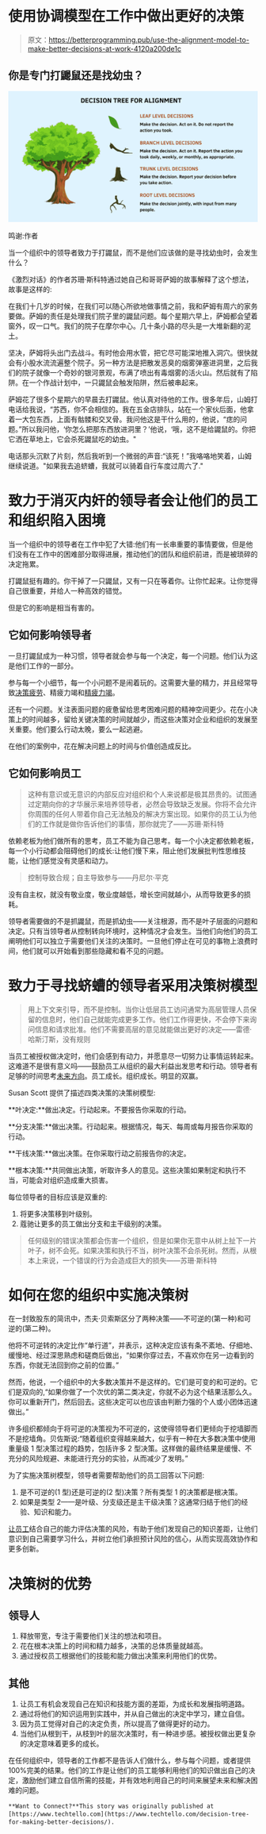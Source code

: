 # 使用协调模型在工作中做出更好的决策

> 原文：<https://betterprogramming.pub/use-the-alignment-model-to-make-better-decisions-at-work-4120a200de1c>

## 你是专门打鼹鼠还是找幼虫？

![](img/cafe41aa0000a873d98706a67b9fd08e.png)

鸣谢:作者

当一个组织中的领导者致力于打鼹鼠，而不是他们应该做的是寻找幼虫时，会发生什么？

《激烈对话》的作者苏珊·斯科特通过她自己和哥哥萨姆的故事解释了这个想法，故事是这样的:

在我们十几岁的时候，在我们可以随心所欲地做事情之前，我和萨姆有周六的家务要做。萨姆的责任是处理我们院子里的鼹鼠问题。每个星期六早上，萨姆都会望着窗外，叹一口气。我们的院子在摩尔中心。几十条小路的尽头是一大堆新翻的泥土。

坚决，萨姆将头出门去战斗。有时他会用水管，把它尽可能深地推入洞穴。很快就会有小股水流流遍整个院子。另一种方法是把散发恶臭的烟雾弹塞进洞里，之后我们的院子就像一个奇妙的银河景观，布满了喷出有毒烟雾的活火山。然后就有了陷阱。在一个作战计划中，一只鼹鼠会触发陷阱，然后被串起来。

萨姆花了很多个星期六的早晨去打鼹鼠。他认真对待他的工作。很多年后，山姆打电话给我说，“苏西，你不会相信的。我在五金店排队，站在一个家伙后面，他拿着一大包东西，上面有骷髅和交叉骨。我问他这是干什么用的，他说，“痣的问题。”所以我问他，‘你怎么把那东西放进洞里？’他说，‘哦，这不是给鼹鼠的。你把它洒在草地上，它会杀死鼹鼠吃的幼虫。"

电话那头沉默了片刻，然后我听到一个微弱的声音:“该死！”我咯咯地笑着，山姆继续说道。"如果我去追蛴螬，我就可以骑着自行车度过周六了."

# 致力于消灭内奸的领导者会让他们的员工和组织陷入困境

当一个组织中的领导者在工作中犯了大错:他们有一长串重要的事情要做，但是他们没有在工作中的困难部分取得进展，推动他们的团队和组织前进，而是被琐碎的决定拖累。

打鼹鼠挺有趣的。你干掉了一只鼹鼠，又有一只在等着你。让你忙起来。让你觉得自己很重要，并给人一种高效的错觉。

但是它的影响是相当有害的。

## 它如何影响领导者

一旦打鼹鼠成为一种习惯，领导者就会参与每一个决定，每一个问题。他们认为这是他们工作的一部分。

参与每一个小细节，每一个小问题不是闹着玩的。这需要大量的精力，并且经常导致[决策疲劳](https://www.techtello.com/decision-fatigue/)、精疲力竭和[精疲力竭](https://www.techtello.com/wrong-about-burnout-at-work/)。

还有一个问题。关注表面问题的疲惫留给思考困难问题的精神空间更少。花在小决策上的时间越多，留给关键决策的时间就越少，而这些决策对企业和组织的发展至关重要。他们要么行动太晚，要么一起逃避。

在他们的案例中，花在解决问题上的时间与价值创造成反比。

## 它如何影响员工

> 这种有意识或无意识的内部反应对组织和个人来说都是极其昂贵的。试图通过定期向你的才华展示来培养领导者，必然会导致缺乏发展。你将不会允许你周围的任何人带着你自己无法触及的解决方案出现。如果你的员工认为他们的工作就是做你告诉他们的事情，那你就完了——苏珊·斯科特

依赖老板为他们做所有的思考，员工不能为自己思考。每一个小决定都依赖老板，每一个小行动都会阻碍他们的成长:让他们慢下来，阻止他们发展批判性思维技能，让他们感觉没有灵感和动力。

> 控制导致合规；自主导致参与——丹尼尔·平克

没有自主权，就没有敬业度，敬业度越低，增长空间就越小，从而导致更多的损耗。

领导者需要做的不是抓鼹鼠，而是抓幼虫——关注根源，而不是叶子层面的问题和决定。只有当领导者从控制转向环境时，这种情况才会发生。当他们向他们的员工阐明他们可以独立于需要他们关注的决策时。一旦他们停止在可见的事物上浪费时间，他们就可以开始看到那些隐藏和看不见的问题。

# 致力于寻找蛴螬的领导者采用决策树模型

> 用上下文来引导，而不是控制。当你让低层员工访问通常为高层管理人员保留的信息时，他们自己就能完成更多工作。他们工作得更快，不会停下来询问信息和请求批准。他们不需要高层的意见就能做出更好的决定——雷德·哈斯汀斯，没有规则

当员工被授权做决定时，他们会感到有动力，并愿意尽一切努力让事情运转起来。这难道不是很有意义吗——鼓励员工从组织的最大利益出发思考和行动。领导者有足够的时间思考[未来方向](https://techtello.com/how-to-develop-strategic-thinking-skills/)。员工成长。组织成长。明显的双赢。

Susan Scott 提供了描述四类决策的决策树模型:

**叶决定:**做出决定。行动起来。不要报告你采取的行动。

**分支决策:**做出决策。行动起来。根据情况，每天、每周或每月报告你采取的行动。

**干线决策:**做出决策。在你采取行动之前报告你的决定。

**根本决策:**共同做出决策，听取许多人的意见。这些决策如果制定和执行不当，可能会对组织造成重大损害。

每位领导者的目标应该是双重的:

1.  将更多决策移到叶级别。
2.  蔻驰让更多的员工做出分支和主干级别的决策。

> 任何级别的错误决策都会伤害一个组织，但是如果你无意中从树上扯下一片叶子，树不会死。如果决策和执行不当，树叶决策不会杀死树。然而，从根本上来说，一个错误的行为会造成巨大的损失――苏珊·斯科特

# 如何在您的组织中实施决策树

在一封致股东的简讯中，杰夫·贝索斯区分了两种决策——不可逆的(第一种)和可逆的(第二种)。

他将不可逆转的决定比作“单行道”，并表示，这种决定应该有条不紊地、仔细地、缓慢地、经过深思熟虑和磋商后做出，“如果你穿过去，不喜欢你在另一边看到的东西，你就无法回到你之前的位置。”

然而，他说，一个组织中的大多数决策并不是这样的。它们是可变的和可逆的。它们是双向的,“如果你做了一个次优的第二类决定，你就不必为这个结果活那么久。你可以重新开门，然后回去。这些决定可以也应该由判断力强的个人或小团体迅速做出。”

许多组织都倾向于将可逆的决策视为不可逆的，这使得领导者们更倾向于挖墙脚而不是挖墙角。贝佐斯说:“随着组织变得越来越大，似乎有一种在大多数决策中使用重量级 1 型决策过程的趋势，包括许多 2 型决策。这样做的最终结果是缓慢、不充分的风险规避、未能进行充分的实验，从而减少了发明。”

为了实施决策树模型，领导者需要帮助他们的员工回答以下问题:

1.  是不可逆的(1 型)还是可逆的(2 型)决策？所有类型 1 的决策都是根决策。
2.  如果是类型 2——是叶级、分支级还是主干级决策？这通常归结于他们的经验、知识和能力。

[让员工](https://www.techtello.com/empowering-teams/)结合自己的能力评估决策的风险，有助于他们发现自己的知识差距，让他们意识到自己需要学习什么，并树立他们承担预计风险的信心，从而实现高效协作和更多创新。

# 决策树的优势

## **领导人**

1.  释放带宽，专注于需要他们关注的想法和项目。
2.  花在根本决策上的时间和精力越多，决策的总体质量就越高。
3.  通过授权员工根据他们的技能和能力做出决策来利用他们的优势。

## **其他**

1.  让员工有机会发现自己在知识和技能方面的差距，为成长和发展指明道路。
2.  通过将他们的知识运用到实践中，并从自己做出的决定中学习，建立自信。
3.  因为员工觉得对自己的决定负责，所以提高了做得更好的动力。
4.  当他们从根到干，从枝到叶的层次决策时，有一种进步感。被授权做出更复杂的决定意味着更多的成长。

在任何组织中，领导者的工作都不是告诉人们做什么，参与每个问题，或者提供 100%完美的结果。他们的工作是让他们的员工能够利用他们的知识做出自己的决定，激励他们建立自信所需的技能，并有效地利用自己的时间来展望未来和解决困难的问题。

```
**Want to Connect?**This story was originally published at [https://www.techtello.com](https://www.techtello.com/decision-tree-for-making-better-decisions/).
```